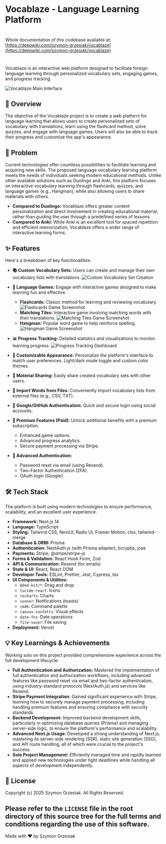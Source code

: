 # Vocablaze - Language Learning Platform

#
Whole documentation of this codebase available at: [https://deepwiki.com/szymon-grzesiak/vocablaze](https://deepwiki.com/szymon-grzesiak/vocablaze)
#

Vocablaze is an interactive web platform designed to facilitate foreign language learning through personalized vocabulary sets, engaging games, and progress tracking.

![Vocablaze Main Interface](src/assets/images/github/main.png)

## 🚀 Overview

The objective of the Vocablaze project is to create a web platform for language learning that allows users to create personalized sets of vocabulary with translations, learn using the flashcard method, solve quizzes, and engage with language games. Users will also be able to track their progress and customize the app's appearance.

## 🎯 Problem

Current technologies offer countless possibilities to facilitate learning and acquiring new skills. The proposed language vocabulary learning platform meets the needs of individuals seeking modern educational methods. Unlike other available solutions such as Duolingo and Anki, this platform focuses on interactive vocabulary learning through flashcards, quizzes, and language games (e.g., Hangman), while also allowing users to share materials with others.

* **Compared to Duolingo:** Vocablaze offers greater content personalization and direct involvement in creating educational material, rather than guiding the user through a predefined series of lessons.
* **Compared to Anki:** While Anki is an excellent tool for spaced repetition and efficient memorization, Vocablaze offers a wider range of interactive learning forms.

## ✨ Features

Here's a breakdown of key functionalities:

* **📚 Custom Vocabulary Sets:** Users can create and manage their own vocabulary lists with translations.
    ![Custom Vocabulary Set Creation](src/assets/images/github/create.png)

* **🎲 Language Games:** Engage with interactive games designed to make learning fun and effective.
    * **Flashcards:** Classic method for learning and reviewing vocabulary.
        ![Flashcards Game Screenshot](src/assets/images/github/flashcards.png)
    * **Matching Tiles:** Interactive game involving matching words with their translations.
        ![Matching Tiles Game Screenshot](src/assets/images/github/matching.png)
    * **Hangman:** Popular word game to help reinforce spelling.
        ![Hangman Game Screenshot](src/assets/images/github/hangman.png)

* **📊 Progress Tracking:** Detailed statistics and visualizations to monitor learning progress.
    ![Progress Tracking Dashboard](src/assets/images/github/progress.png)

* **🎨 Customizable Appearance:** Personalize the platform's interface to match user preferences.
    Light/dark mode toggle and custom color themes.
* **🔄 Material Sharing:** Easily share created vocabulary sets with other users.

* **📄 Import Words from Files:** Conveniently import vocabulary lists from external files (e.g., CSV, TXT).

* **🔐 Google/GitHub Authentication:** Quick and secure login using social accounts.

* **🌟 Premium Features (Paid):** Unlock additional benefits with a premium subscription.
    * Enhanced game options.
    * Advanced progress analytics.
    * Secure payment processing via Stripe.

* **🔑 Advanced Authentication:**
    * Password reset via email (using Resend).
    * Two-Factor Authentication (2FA).
    * OAuth login (Google).

## 🛠️ Tech Stack

The platform is built using modern technologies to ensure performance, scalability, and an excellent user experience.

* **Framework:** Next.js 14
* **Language:** TypeScript
* **Styling:** Tailwind CSS, NextUI, Radix UI, Framer Motion, clsx, tailwind-merge
* **Database & ORM:** Prisma
* **Authentication:** NextAuth.js (with Prisma adapter), bcryptjs, jose
* **Payments:** Stripe, @stripe/stripe-js
* **Forms & Validation:** React Hook Form, Zod
* **API & Communication:** Resend (for emails)
* **State & UI:** React, React DOM
* **Developer Tools:** ESLint, Prettier, Jest, Cypress, tsx
* **UI Components & Utilities:**
    * `@dnd-kit/*`: Drag and drop
    * `lucide-react`: Icons
    * `recharts`: Charts
    * `sonner`: Notifications (toasts)
    * `cmdk`: Command palette
    * `canvas-confetti`: Visual effects
    * `date-fns`: Date operations
    * `file-saver`: File saving
* **Deployment:** Vercel

## 💡 Key Learnings & Achievements

Working solo on this project provided comprehensive experience across the full development lifecycle:

* **Full Authentication and Authorization:** Mastered the implementation of full authentication and authorization workflows, including advanced features like password reset via email and two-factor authentication, using industry-standard protocols (NextAuth.js) and services like Resend.
* **Stripe Payment Integration:** Gained significant experience with Stripe, learning how to securely manage payment processing, including handling premium features and ensuring compliance with security standards.
* **Backend Development:** Improved backend development skills, particularly in optimizing database queries (Prisma) and managing server-side logic, to ensure the platform's performance and scalability.
* **Advanced Next.js Usage:** Developed a strong understanding of Next.js, mastering its server-side rendering (SSR), static site generation (SSG), and API route handling, all of which were crucial to the project's success.
* **Solo Project Management:** Efficiently managed time and rapidly learned and applied new technologies under tight deadlines while handling all aspects of development independently.

## 📄 License

Copyright (c) 2025 Szymon Grzesiak. All Rights Reserved.

Please refer to the `LICENSE` file in the root directory of this source tree for the full terms and conditions regarding the use of this software.
---

Made with ❤️ by Szymon Grzesiak
